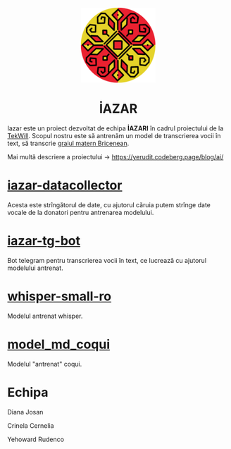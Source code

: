 <p align="center">
  <img src="./static/iazar-logo.png" alt="logo" height="170dp">
</p>


<h1 align="center">İAZAR</h1> 

Iazar este un proiect dezvoltat de echipa **İAZARI** în cadrul proiectului de la [TekWill](https://tekwill.md/).
Scopul nostru este să antrenăm un model de transcrierea vocii în text, să transcrie [graiul matern Bricenean](https://ro.wikipedia.org/wiki/Graiul_moldovenesc?lang=ro).

Mai multă descriere a proiectului -> https://yerudit.codeberg.page/blog/ai/

# [iazar-datacollector](https://github.com/Yehoward/iazar-datacollector)

Acesta este strîngătorul de date, cu ajutorul căruia putem strînge date vocale de la donatori pentru antrenarea modelului.

# [iazar-tg-bot](https://github.com/Yehoward/iazar-tg-bot)

Bot telegram pentru transcrierea vocii în text, ce lucrează cu ajutorul modelului antrenat.


# [whisper-small-ro](https://github.com/Yehoward/whisper-small-ro)

Modelul antrenat whisper.

# [model_md_coqui](https://github.com/Yehoward/model_md_coqui)

Modelul "antrenat" coqui.

# Echipa

Diana Josan

Crinela Cernelia

Yehoward Rudenco
